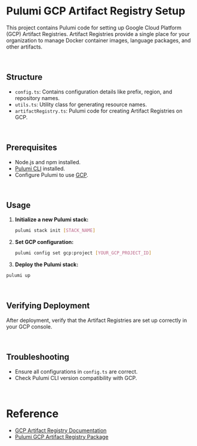 # Pulumi GCP Artifact Registry Setup
This project contains Pulumi code for setting up Google Cloud Platform (GCP) Artifact Registries. Artifact Registries provide a single place for your organization to manage Docker container images, language packages, and other artifacts.

<br/>

## Structure
- `config.ts`: Contains configuration details like prefix, region, and repository names.
- `utils.ts`: Utility class for generating resource names.
- `artifactRegistry.ts`: Pulumi code for creating Artifact Registries on GCP.

<br/>

## Prerequisites
- Node.js and npm installed.
- [Pulumi CLI](https://www.pulumi.com/docs/cli/) installed.
- Configure Pulumi to use [GCP](https://www.pulumi.com/docs/clouds/gcp/setup/).

<br/>

## Usage
1. **Initialize a new Pulumi stack:**
   ```bash
   pulumi stack init [STACK_NAME]
   ```

2. **Set GCP configuration:**
   ```bash
   pulumi config set gcp:project [YOUR_GCP_PROJECT_ID]
   ```

3. **Deploy the Pulumi stack:**
  ```bash
  pulumi up
  ```

<br/>

## Verifying Deployment
After deployment, verify that the Artifact Registries are set up correctly in your GCP console.

<br/>

## Troubleshooting
- Ensure all configurations in `config.ts` are correct.
- Check Pulumi CLI version compatibility with GCP.

<br/>

# Reference
- [GCP Artifact Registry Documentation](https://cloud.google.com/artifact-registry/docs)
- [Pulumi GCP Artifact Registry Package](https://www.pulumi.com/registry/packages/gcp/api-docs/artifactregistry/#gcp-artifactregistry)
